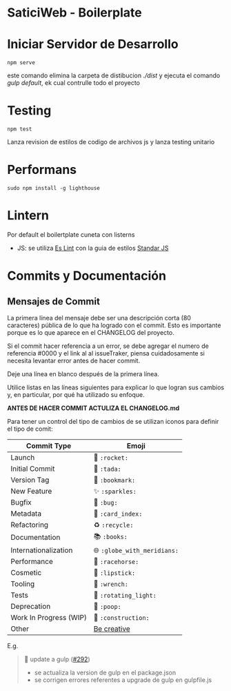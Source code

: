 SaticiWeb - Boilerplate
======================================================================

# Iniciar Servidor de Desarrollo
```
npm serve
```
este comando elimina la carpeta de distibucion *./dist* y ejecuta el comando *gulp default*, ek cual contrulle todo el proyecto

# Testing
```
npm test
```
Lanza revision de estilos de codigo de archivos js y lanza testing unitario

# Performans
```
sudo npm install -g lighthouse
```

# Lintern
Por default el boilertplate cuneta con listerns

* JS: se utiliza [Es Lint](http://eslint.org/) con la guia de estilos [Standar JS](https://standardjs.com/)

# Commits y Documentación

## Mensajes de Commit

La primera línea del mensaje debe ser una descripción corta (80 caracteres) pública de lo que ha logrado con el commit. Esto es importante porque es lo que aparece en el CHANGELOG del proyecto.

Si el commit hacer referencia a un error, se debe agregar el numero de referencia #0000 y el link al al issueTraker,  piensa cuidadosamente si necesita levantar error antes de hacer commit.

Deje una línea en blanco después de la primera línea.

Utilice listas en las líneas siguientes para explicar lo que logran sus cambios y, en particular, por qué ha utilizado su enfoque.

**ANTES DE HACER COMMIT ACTULIZA EL CHANGELOG.md**

Para tener un control del tipo de cambios de se utilizan iconos para definir el tipo de comit:

Commit Type | Emoji
----------  | -------------
Launch | :rocket: `:rocket:`
Initial Commit | :tada: `:tada:`
Version Tag | :bookmark: `:bookmark:`
New Feature | :sparkles: `:sparkles:`
Bugfix | :bug: `:bug:`
Metadata | :card_index: `:card_index:`
Refactoring | :recycle: `:recycle:`
Documentation | :books: `:books:`
Internationalization | :globe_with_meridians: `:globe_with_meridians:`
Performance | :racehorse: `:racehorse:`
Cosmetic | :lipstick: `:lipstick:`
Tooling | :wrench: `:wrench:`
Tests | :rotating_light: `:rotating_light:`
Deprecation | :poop: `:poop:`
Work In Progress (WIP) | :construction: `:construction:`
Other | [Be creative](http://www.emoji-cheat-sheet.com/)

E.g.
>:bug: update a gulp ([#292](http://linkAerror.com))
>
>- se actualiza la version de gulp en el package.json
>- se corrigen errores referentes a upgrade de gulp en gulpfile.js
